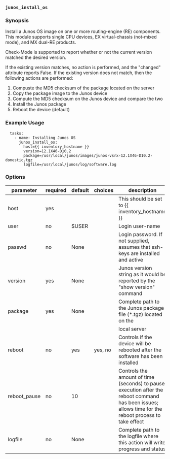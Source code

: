 ### `junos_install_os`

### Synopsis

Install a Junos OS image on one or more routing-engine (RE) components.  This module supports single CPU devices, EX virtual-chassis (not-mixed mode), and MX dual-RE products.

Check-Mode is supported to report whether or not the current version matched the desired version.

If the existing version matches, no action is performed, and the "changed" attribute reports False.
If the existing version does not match, then the following actions are performed:

1.  Compuste the MD5 checksum of the package located on the server
2.  Copy the package image to the Junos device
3.  Compute the MD5 checksum on the Junos device and compare the two
4.  Install the Junos package
5.  Reboot the device (default)

### Example Usage

````
  tasks:
    - name: Installing Junos OS
      junos_install_os:
        host={{ inventory_hostname }}
        version=12.1X46-D10.2
        package=/usr/local/junos/images/junos-vsrx-12.1X46-D10.2-domestic.tgz
        logfile=/usr/local/junos/log/software.log
````

### Options

| parameter    	| required 	| default 	| choices 	| description                                                                                                                                          	|
|--------------	|----------	|---------	|---------	|------------------------------------------------------------------------------------------------------------------------------------------------------	|
| host         	| yes      	|         	|         	| This should be set to {{ inventory_hostname }}                                                                                                       	|
| user         	| no       	| $USER   	|         	| Login user-name                                                                                                                                      	|
| passwd       	| no       	| None    	|         	| Login password.  If not supplied, assumes that ssh-keys are installed and active                                                                     	|
| version      	| yes      	| None    	|         	| Junos version string as it would be reported by the "show version" command                                                                           	|
| package      	| yes      	| None    	|         	| Complete path to the Junos package file (*.tgz) located on the                                                                                       	|
|              	|          	|         	|         	| local server                                                                                                                                         	|
| reboot       	| no       	| yes     	| yes, no 	| Controls if the device will be rebooted after the software has been installed                                                                        	|
| reboot_pause 	| no       	| 10      	|         	| Controls the amount of time (seconds) to pause execution after the reboot command has been issues; allows time for the reboot process to take effect 	|
| logfile      	| no       	| None    	|         	| Complete path to the logfile where this action will write progress and status                                                                        	|
